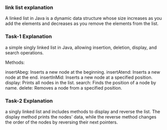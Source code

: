 ### link list explanation 
A linked list in Java is a dynamic data structure whose size increases as you add the elements and decreases as you remove the elements from the list. 

### Task-1 Explanation 
 a simple singly linked list in Java, allowing insertion, deletion, display, and search operations.

Methods:

insertAbeg: Inserts a new node at the beginning.
insertAtend: Inserts a new node at the end.
insertInMid: Inserts a new node at a specified position.
display: Prints all nodes in the list.
search: Finds the position of a node by name.
delete: Removes a node from a specified position.

### Task-2 Explanation 

a singly linked list and includes methods to display and reverse the list. The display method prints the nodes' data, while the reverse method changes the order of the nodes by reversing their next pointers.
